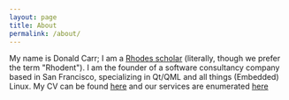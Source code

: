 ```yaml
---
layout: page
title: About
permalink: /about/
---
```


My name is Donald Carr; I am a [Rhodes scholar](https://www.ru.ac.za/) (literally, though we prefer the term "Rhodent"). I am the founder of a software consultancy company based in San Francisco, specializing in Qt/QML and all things (Embedded) Linux. My CV can be found [here](https://github.com/sirspudd/cv/raw/master/carbon/donald-carr-cv.pdf) and our services are enumerated [here](http://www.chaos-reins.com/services)
